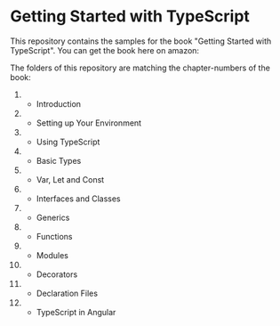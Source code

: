 # Getting Started with TypeScript

This repository contains the samples for the book "Getting Started with TypeScript". 
You can get the book here on amazon: 

The folders of this repository are matching the chapter-numbers of the book:
01. - Introduction
02. - Setting up Your Environment
03. - Using TypeScript
04. - Basic Types
05. - Var, Let and Const
06. - Interfaces and Classes
07. - Generics
08. - Functions
09. - Modules
10. - Decorators
11. - Declaration Files
12. - TypeScript in Angular


